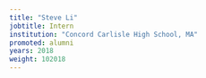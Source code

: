 ```yaml
---
title: "Steve Li"
jobtitle: Intern
institution: "Concord Carlisle High School, MA"
promoted: alumni
years: 2018
weight: 102018
---
```


